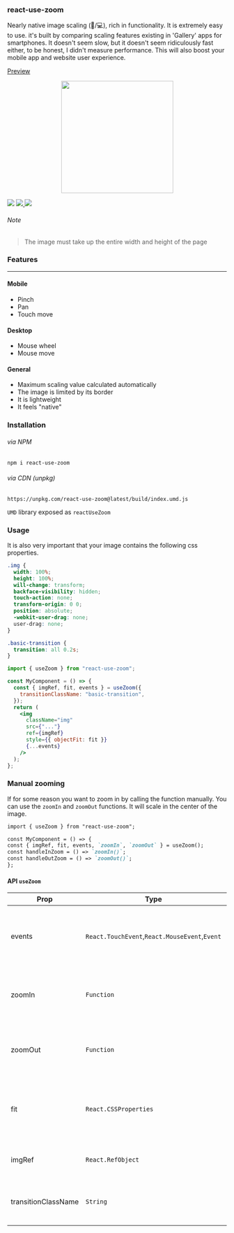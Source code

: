 ### react-use-zoom

Nearly native image scaling (:iphone:/:computer:), rich in functionality. It is extremely easy to use. it's built by comparing scaling features existing in 'Gallery' apps for smartphones. It doesn't seem slow, but it doesn't seem ridiculously fast either, to be honest, I didn't measure performance. This will also boost your mobile app and website user experience.

[Preview](https://jsgry.csb.app/)

<p align="center">
<img width="257" src="https://res.cloudinary.com/dxv8p5zck/image/upload/v1599324008/zoom-software.gif"/>
</p>

<p>
  <a href="https://www.npmjs.com/package/react-use-zoom"><img  src="https://img.shields.io/npm/v/react-use-zoom?style=for-the-badge"/></a>

<a href="https://bundlephobia.com/result?p=react-use-zoom@latest">
  <img src="https://img.shields.io/bundlephobia/min/react-use-zoom?style=for-the-badge"/>
</a>
  
<a href="https://bundlephobia.com/result?p=react-use-zoom@latest">
  <img src="https://img.shields.io/bundlephobia/minzip/react-use-zoom?style=for-the-badge"/>
</a>

</p>

###### Note

> The image must take up the entire width and height of the page

### Features

---

#### Mobile

- Pinch
- Pan
- Touch move

#### Desktop

- Mouse wheel
- Mouse move

#### General

- Maximum scaling value calculated automatically
- The image is limited by its border
- It is lightweight
- It feels "native"

### Installation

###### via NPM

```
npm i react-use-zoom
```

###### via CDN (unpkg)

```
https://unpkg.com/react-use-zoom@latest/build/index.umd.js
```

`UMD` library exposed as `reactUseZoom`

### Usage

It is also very important that your image contains the following css properties.

```css
.img {
  width: 100%;
  height: 100%;
  will-change: transform;
  backface-visibility: hidden;
  touch-action: none;
  transform-origin: 0 0;
  position: absolute;
  -webkit-user-drag: none;
  user-drag: none;
}

.basic-transition {
  transition: all 0.2s;
}
```

```jsx
import { useZoom } from "react-use-zoom";

const MyComponent = () => {
  const { imgRef, fit, events } = useZoom({
    transitionClassName: "basic-transition",
  });
  return (
    <img
      className="img"
      src={"..."}
      ref={imgRef}
      style={{ objectFit: fit }}
      {...events}
    />
  );
};
```

### Manual zooming

If for some reason you want to zoom in by calling the function manually. You can use the `zoomIn` and `zoomOut` functions. It will scale in the center of the image.

```markdown
import { useZoom } from "react-use-zoom";

const MyComponent = () => {
const { imgRef, fit, events, `zoomIn`, `zoomOut` } = useZoom();
const handleInZoom = () => `zoomIn()`;
const handleOutZoom = () => `zoomOut()`;
};
```

#### API `useZoom`

| Prop                | Type                                          | Description                                                                                      |
| ------------------- | --------------------------------------------- | ------------------------------------------------------------------------------------------------ |
| events              | `React.TouchEvent`,`React.MouseEvent`,`Event` | Events must be assigned to an element to work with it. `onLoad`, `onMouseDown` or `onTouchStart` |
| zoomIn              | `Function`                                    | Call the zoom in manually. The transformation point will be at the center                        |
| zoomOut             | `Function`                                    | Call the zoom out manually. The transformation point will be at the center                       |
| fit                 | `React.CSSProperties`                         | Decides when the image should be `object-fit: contain;' or 'object-fit: none;'                   |
| imgRef                 | `React.RefObject`                             | Access an image by providing a reference                                                         |
| transitionClassName | `String`                                      | Class name to provide a smooth transition when scaling                                           |
